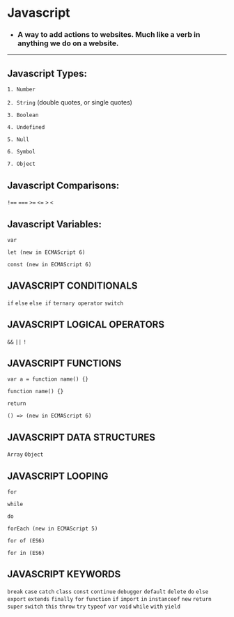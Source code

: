 # Javascript


* <h3>A way to add actions to websites. Much like a verb in anything we do on a website. </h3>

<hr/>

## Javascript Types:
`1. Number`

`2. String` (double quotes, or single quotes)

`3. Boolean`

`4. Undefined`

`5. Null`

`6. Symbol`

`7. Object`



## Javascript Comparisons:
`!==`
`===`
`>=`
`<=`
`>`
`<`


## Javascript Variables:
`var`

`let (new in ECMAScript 6)` 

`const (new in ECMAScript 6)`


## JAVASCRIPT CONDITIONALS
`if`
`else`
`else if`
`ternary operator`
`switch`


## JAVASCRIPT LOGICAL OPERATORS
`&&`
`||`
`!`


## JAVASCRIPT FUNCTIONS
`var a = function name() {}`

`function name() {}`

`return`

`() => (new in ECMAScript 6)`


## JAVASCRIPT DATA STRUCTURES

`Array`
`Object`


## JAVASCRIPT LOOPING

`for`

`while`

`do`

`forEach (new in ECMAScript 5)` 

`for of (ES6)`

`for in (ES6)`


## JAVASCRIPT KEYWORDS

`break`
`case`
`catch`
`class`
`const`
`continue`
`debugger`
`default`
`delete`
`do`
`else`
`export`
`extends`
`finally`
`for`
`function`
`if`
`import`
`in`
`instanceof`
`new`
`return`
`super`
`switch`
`this`
`throw`
`try`
`typeof`
`var`
`void`
`while`
`with`
`yield`
